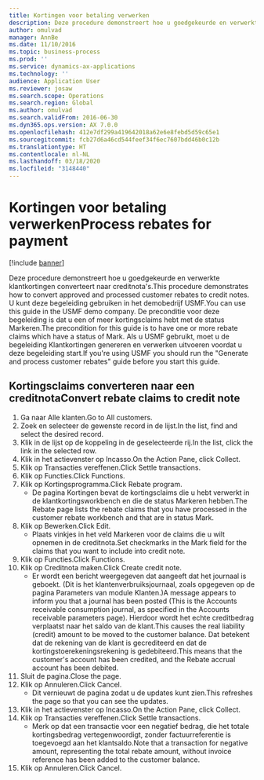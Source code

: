 ```yaml
---
title: Kortingen voor betaling verwerken
description: Deze procedure demonstreert hoe u goedgekeurde en verwerkte klantkortingen converteert naar creditnota's.
author: omulvad
manager: AnnBe
ms.date: 11/10/2016
ms.topic: business-process
ms.prod: ''
ms.service: dynamics-ax-applications
ms.technology: ''
audience: Application User
ms.reviewer: josaw
ms.search.scope: Operations
ms.search.region: Global
ms.author: omulvad
ms.search.validFrom: 2016-06-30
ms.dyn365.ops.version: AX 7.0.0
ms.openlocfilehash: 412e7df299a419642018a62e6e8febd5d59c65e1
ms.sourcegitcommit: fcb27d6a46cd544feef34f6ec7607bdd46b0c12b
ms.translationtype: HT
ms.contentlocale: nl-NL
ms.lasthandoff: 03/18/2020
ms.locfileid: "3148440"
---
```

# <a name="process-rebates-for-payment"></a><span data-ttu-id="bb2fc-103">Kortingen voor betaling verwerken</span><span class="sxs-lookup"><span data-stu-id="bb2fc-103">Process rebates for payment</span></span>

[!include [banner](../../includes/banner.md)]

<span data-ttu-id="bb2fc-104">Deze procedure demonstreert hoe u goedgekeurde en verwerkte klantkortingen converteert naar creditnota's.</span><span class="sxs-lookup"><span data-stu-id="bb2fc-104">This procedure demonstrates how to convert approved and processed customer rebates to credit notes.</span></span> <span data-ttu-id="bb2fc-105">U kunt deze begeleiding gebruiken in het demobedrijf USMF.</span><span class="sxs-lookup"><span data-stu-id="bb2fc-105">You can use this guide in the USMF demo company.</span></span> <span data-ttu-id="bb2fc-106">De preconditie voor deze begeleiding is dat u een of meer kortingsclaims hebt met de status Markeren.</span><span class="sxs-lookup"><span data-stu-id="bb2fc-106">The precondition for this guide is to have one or more rebate claims which have a status of Mark.</span></span> <span data-ttu-id="bb2fc-107">Als u USMF gebruikt, moet u de begeleiding Klantkortingen genereren en verwerken uitvoeren voordat u deze begeleiding start.</span><span class="sxs-lookup"><span data-stu-id="bb2fc-107">If you're using USMF you should run the "Generate and process customer rebates" guide before you start this guide.</span></span>


## <a name="convert-rebate-claims-to-credit-note"></a><span data-ttu-id="bb2fc-108">Kortingsclaims converteren naar een creditnota</span><span class="sxs-lookup"><span data-stu-id="bb2fc-108">Convert rebate claims to credit note</span></span>
1. <span data-ttu-id="bb2fc-109">Ga naar Alle klanten.</span><span class="sxs-lookup"><span data-stu-id="bb2fc-109">Go to All customers.</span></span>
2. <span data-ttu-id="bb2fc-110">Zoek en selecteer de gewenste record in de lijst.</span><span class="sxs-lookup"><span data-stu-id="bb2fc-110">In the list, find and select the desired record.</span></span>
3. <span data-ttu-id="bb2fc-111">Klik in de lijst op de koppeling in de geselecteerde rij.</span><span class="sxs-lookup"><span data-stu-id="bb2fc-111">In the list, click the link in the selected row.</span></span>
4. <span data-ttu-id="bb2fc-112">Klik in het actievenster op Incasso.</span><span class="sxs-lookup"><span data-stu-id="bb2fc-112">On the Action Pane, click Collect.</span></span>
5. <span data-ttu-id="bb2fc-113">Klik op Transacties vereffenen.</span><span class="sxs-lookup"><span data-stu-id="bb2fc-113">Click Settle transactions.</span></span>
6. <span data-ttu-id="bb2fc-114">Klik op Functies.</span><span class="sxs-lookup"><span data-stu-id="bb2fc-114">Click Functions.</span></span>
7. <span data-ttu-id="bb2fc-115">Klik op Kortingsprogramma.</span><span class="sxs-lookup"><span data-stu-id="bb2fc-115">Click Rebate program.</span></span>
    * <span data-ttu-id="bb2fc-116">De pagina Kortingen bevat de kortingsclaims die u hebt verwerkt in de klantkortingsworkbench en die de status Markeren hebben.</span><span class="sxs-lookup"><span data-stu-id="bb2fc-116">The Rebate page lists the rebate claims that you have processed in the customer rebate workbench and that are in status Mark.</span></span>    
8. <span data-ttu-id="bb2fc-117">Klik op Bewerken.</span><span class="sxs-lookup"><span data-stu-id="bb2fc-117">Click Edit.</span></span>
    * <span data-ttu-id="bb2fc-118">Plaats vinkjes in het veld Markeren voor de claims die u wilt opnemen in de creditnota.</span><span class="sxs-lookup"><span data-stu-id="bb2fc-118">Set checkmarks in the Mark field for the claims that you want to include into credit note.</span></span>   
9. <span data-ttu-id="bb2fc-119">Klik op Functies.</span><span class="sxs-lookup"><span data-stu-id="bb2fc-119">Click Functions.</span></span>
10. <span data-ttu-id="bb2fc-120">Klik op Creditnota maken.</span><span class="sxs-lookup"><span data-stu-id="bb2fc-120">Click Create credit note.</span></span>
    * <span data-ttu-id="bb2fc-121">Er wordt een bericht weergegeven dat aangeeft dat het journaal is geboekt. (Dit is het klantenverbruiksjournaal, zoals opgegeven op de pagina Parameters van module Klanten.)</span><span class="sxs-lookup"><span data-stu-id="bb2fc-121">A message appears to inform you that a journal has been posted (This is the Accounts receivable consumption journal, as specified in the Accounts receivable parameters page).</span></span> <span data-ttu-id="bb2fc-122">Hierdoor wordt het echte creditbedrag verplaatst naar het saldo van de klant.</span><span class="sxs-lookup"><span data-stu-id="bb2fc-122">This causes the real liability (credit) amount to be moved to the customer balance.</span></span> <span data-ttu-id="bb2fc-123">Dat betekent dat de rekening van de klant is gecrediteerd en dat de kortingstoerekeningsrekening is gedebiteerd.</span><span class="sxs-lookup"><span data-stu-id="bb2fc-123">This means that the customer's account has been credited, and the Rebate accrual account has been debited.</span></span>  
11. <span data-ttu-id="bb2fc-124">Sluit de pagina.</span><span class="sxs-lookup"><span data-stu-id="bb2fc-124">Close the page.</span></span>
12. <span data-ttu-id="bb2fc-125">Klik op Annuleren.</span><span class="sxs-lookup"><span data-stu-id="bb2fc-125">Click Cancel.</span></span>
    * <span data-ttu-id="bb2fc-126">Dit vernieuwt de pagina zodat u de updates kunt zien.</span><span class="sxs-lookup"><span data-stu-id="bb2fc-126">This refreshes the page so that you can see the updates.</span></span>  
13. <span data-ttu-id="bb2fc-127">Klik in het actievenster op Incasso.</span><span class="sxs-lookup"><span data-stu-id="bb2fc-127">On the Action Pane, click Collect.</span></span>
14. <span data-ttu-id="bb2fc-128">Klik op Transacties vereffenen.</span><span class="sxs-lookup"><span data-stu-id="bb2fc-128">Click Settle transactions.</span></span>
    * <span data-ttu-id="bb2fc-129">Merk op dat een transactie voor een negatief bedrag, die het totale kortingsbedrag vertegenwoordigt, zonder factuurreferentie is toegevoegd aan het klantsaldo.</span><span class="sxs-lookup"><span data-stu-id="bb2fc-129">Note that a transaction for negative amount, representing the total rebate amount, without invoice reference has been added to the customer balance.</span></span>   
15. <span data-ttu-id="bb2fc-130">Klik op Annuleren.</span><span class="sxs-lookup"><span data-stu-id="bb2fc-130">Click Cancel.</span></span>


